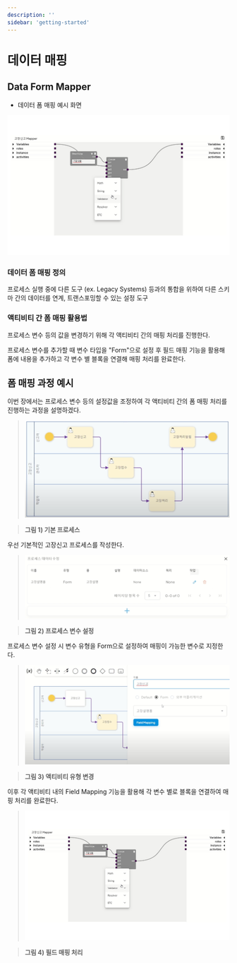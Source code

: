 ```yaml
---
description: ''
sidebar: 'getting-started'
---
```


# 데이터 매핑

## Data Form Mapper

- 데이터 폼 매핑 예시 화면

![](../../uengine-image/mapping.jpeg)
    
### 데이터 폼 매핑 정의
프로세스 실행 중에 다른 도구 (ex. Legacy Systems) 등과의 통합을 위하여 다른 스키마 간의 데이터를 연계, 트랜스포밍할 수 있는 설정 도구

### 액티비티 간 폼 매핑 활용법
프로세스 변수 등의 값을 변경하기 위해 각 액티비티 간의 매핑 처리를 진행한다.

프로세스 변수를 추가할 때 변수 타입을 "Form"으로 설정 후 필드 매핑 기능을 활용해 폼에 내용을 추가하고 각 변수 별 블록을 연결해 매핑 처리를 완료한다.

## 폼 매핑 과정 예시

이번 장에서는 프로세스 변수 등의 설정값을 조정하여 각 액티비티 간의 폼 매핑 처리를 진행하는 과정을 설명하겠다.

>![](../../uengine-image/form1.png)

>**그림 1) 기본 프로세스**

우선 기본적인 고장신고 프로세스를 작성한다.

>![](../../uengine-image/form2.png)

>**그림 2) 프로세스 변수 설정**

프로세스 변수 설정 시 변수 유형을 Form으로 설정하여 매핑이 가능한 변수로 지정한다.

>![](../../uengine-image/form3.png)

>**그림 3) 액티비티 유형 변경**

이후 각 액티비티 내의 Field Mapping 기능을 활용해 각 변수 별로 블록을 연결하여 매핑 처리를 완료한다.

>![](../../uengine-image/mapping.jpeg)

>**그림 4) 필드 매핑 처리**


